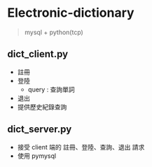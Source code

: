 # Electronic-dictionary
> mysql + python(tcp)
## dict_client.py
* 註冊
* 登陸
  * query : 查詢單詞
* 退出
* 提供歷史紀錄查詢
## dict_server.py
* 接受 client 端的 註冊、登陸、查詢、退出 請求
* 使用 pymysql
